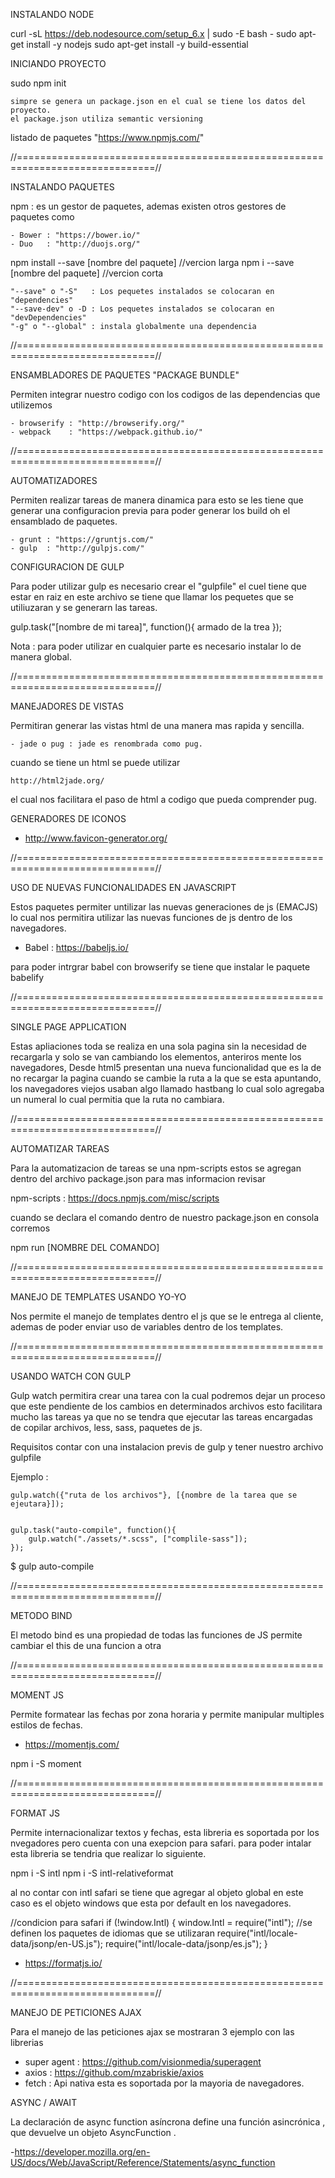 INSTALANDO NODE 

curl -sL https://deb.nodesource.com/setup_6.x | sudo -E bash -
sudo apt-get install -y nodejs
sudo apt-get install -y build-essential

INICIANDO PROYECTO 

sudo npm init

	simpre se genera un package.json en el cual se tiene los datos del proyecto.
	el package.json utiliza semantic versioning


listado de paquetes "https://www.npmjs.com/"

//==============================================================================//

INSTALANDO PAQUETES 

npm : es un gestor de paquetes, ademas existen otros gestores de paquetes como 

	- Bower : "https://bower.io/"
	- Duo   : "http://duojs.org/"

npm install --save [nombre del paquete] //vercion larga 
npm i --save [nombre del paquete] //vercion corta 

	"--save" o "-S"   : Los pequetes instalados se colocaran en "dependencies"
	"--save-dev" o -D : Los pequetes instalados se colocaran en "devDependencies"
	"-g" o "--global" : instala globalmente una dependencia

//==============================================================================//

ENSAMBLADORES DE PAQUETES "PACKAGE BUNDLE"

Permiten integrar nuestro codigo con los codigos de las dependencias que utilizemos 
	
	- browserify : "http://browserify.org/"
	- webpack    : "https://webpack.github.io/"

//==============================================================================//

AUTOMATIZADORES 

Permiten realizar tareas de manera dinamica para esto se les tiene que generar una configuracion previa para poder generar los build
oh el ensamblado de paquetes. 

	- grunt : "https://gruntjs.com/" 
	- gulp  : "http://gulpjs.com/"

CONFIGURACION DE GULP

Para poder utilizar gulp es necesario crear el "gulpfile" el cuel tiene que estar en raiz en este archivo 
se tiene que llamar los pequetes que se utiliuzaran y se generarn las tareas.

gulp.task("[nombre de mi tarea]", function(){
	armado de la trea
}); 

Nota : para poder utilizar en cualquier parte es necesario instalar lo de manera global.

//==============================================================================//

MANEJADORES DE VISTAS 

Permitiran generar las vistas html de una manera mas rapida y sencilla.

	- jade o pug : jade es renombrada como pug.

cuando se tiene un html se puede utilizar

	http://html2jade.org/

el cual nos facilitara el paso de html a codigo que pueda comprender pug.


GENERADORES DE ICONOS

 - http://www.favicon-generator.org/

 //==============================================================================//

 USO DE NUEVAS FUNCIONALIDADES EN JAVASCRIPT

 Estos paquetes permiter untilizar las nuevas generaciones de js (EMACJS) lo cual nos permitira
 utilizar las nuevas funciones de js dentro de los navegadores.

  - Babel : https://babeljs.io/

 para poder intrgrar babel con browserify se tiene que instalar le paquete babelify

 //==============================================================================//

SINGLE PAGE APPLICATION

Estas apliaciones toda se realiza en una sola pagina sin la necesidad de recargarla y solo se van cambiando los elementos,
anteriros mente los navegadores, Desde html5 presentan una nueva funcionalidad que es la de no recargar la pagina cuando se cambie 
la ruta a la que se esta apuntando, los navegadores viejos usaban algo llamado hastbang lo cual solo agregaba un numeral lo cual permitia que 
la ruta no cambiara. 

//==============================================================================//

AUTOMATIZAR TAREAS

Para la automatizacion de tareas se una npm-scripts estos se agregan dentro del archivo package.json para mas informacion revisar 

 npm-scripts : https://docs.npmjs.com/misc/scripts

cuando se declara el comando dentro de nuestro package.json en consola corremos 

npm run [NOMBRE DEL COMANDO]

//==============================================================================//

MANEJO DE TEMPLATES USANDO YO-YO

Nos permite el manejo de templates dentro el js que se le entrega al cliente, ademas de poder 
enviar uso de variables dentro de los templates.


//==============================================================================//

USANDO WATCH CON GULP 

Gulp watch permitira crear una tarea con la cual podremos dejar un proceso que este pendiente de los 
cambios en determinados archivos esto facilitara mucho las tareas ya que no se tendra que ejecutar las tareas 
encargadas de copilar archivos, less, sass, paquetes de js.

Requisitos contar con una instalacion previs de gulp y tener nuestro archivo gulpfile

Ejemplo : 
	
	gulp.watch({"ruta de los archivos"}, [{nombre de la tarea que se ejeutara}]);

	
	gulp.task("auto-compile", function(){
		gulp.watch("./assets/*.scss", ["complile-sass"]);
	});
   $ gulp auto-compile

//==============================================================================//

METODO BIND

El metodo bind es una propiedad de todas las funciones de JS permite cambiar el this de una funcion a otra

//==============================================================================//

MOMENT JS

Permite formatear las fechas por zona horaria y permite manipular multiples estilos de fechas.

- https://momentjs.com/

npm i -S moment



//==============================================================================//

FORMAT JS

Permite internacionalizar textos y fechas, esta libreria es soportada por los nvegadores pero cuenta con una exepcion para safari.
para poder intalar esta libreria se tendria que realizar lo siguiente.

npm i -S intl
npm i -S intl-relativeformat

al no contar con intl safari se tiene que agregar al objeto global en este caso es el objeto windows que esta por default en los navegadores.

//condicion para safari
if (!window.Intl)
{
    window.Intl = require("intl");
    //se definen los paquetes de idiomas que se utilizaran
    require("intl/locale-data/jsonp/en-US.js");
    require("intl/locale-data/jsonp/es.js");
}

- https://formatjs.io/

//==============================================================================//

MANEJO DE PETICIONES AJAX 

Para el manejo de las peticiones ajax se mostraran 3 ejemplo con las librerias 

- super agent : https://github.com/visionmedia/superagent
- axios       : https://github.com/mzabriskie/axios
- fetch       : Api nativa esta es soportada por la mayoria de navegadores.

ASYNC / AWAIT


La declaración de async function asíncrona define una función asincrónica , que devuelve un objeto AsyncFunction .

-https://developer.mozilla.org/en-US/docs/Web/JavaScript/Reference/Statements/async_function